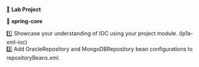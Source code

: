 :book: **Lab Project**  

:beginner: **spring-core**  

:one: Showcase your understanding of IOC using your project module. (lp1a-xml-ioc)  
:two: Add OracleRepository and MongoDBRepository bean configurations to repositoryBeans.xml.  

